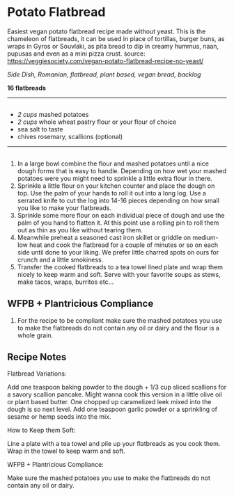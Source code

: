 # Potato Flatbread

Easiest vegan potato flatbread recipe made without yeast. This is the chameleon of flatbreads, it can be used in place of tortillas, burger buns, as wraps in Gyros or Souvlaki, as pita bread to dip in creamy hummus, naan, pupusas and even as a mini pizza crust.
source: https://veggiesociety.com/vegan-potato-flatbread-recipe-no-yeast/

*Side Dish, Romanian, flatbread, plant based, vegan bread, backlog*

**16 flatbreads**

---

## 

- *2 cups* mashed potatoes
- *2 cups* whole wheat pastry flour or your flour of choice
- sea salt to taste
- chives rosemary, scallions (optional)

---

## 
1. In a large bowl combine the flour and mashed potatoes until a nice dough forms that is easy to handle. Depending on how wet your mashed potatoes were you might need to sprinkle a little extra flour in there.
2. Sprinkle a little flour on your kitchen counter and place the dough on top. Use the palm of your hands to roll it out into a long log. Use a serrated knife to cut the log into 14-16 pieces depending on how small you like to make your flatbreads.
3. Sprinkle some more flour on each individual piece of dough and use the palm of you hand to flatten it. At this point use a rolling pin to roll them out as thin as you like without tearing them.
4. Meanwhile preheat a seasoned cast iron skillet or griddle on medium-low heat and cook the flatbread for a couple of minutes or so on each side until done to your liking. We prefer little charred spots on ours for crunch and a little smokiness.
5. Transfer the cooked flatbreads to a tea towel lined plate and wrap them nicely to keep warm and soft. Serve with your favorite soups as stews, make tacos, wraps, burritos etc...
## WFPB + Plantricious Compliance
1. For the recipe to be compliant make sure the mashed potatoes you use to make the flatbreads do not contain any oil or dairy and the flour is a whole grain.

## Recipe Notes

Flatbread Variations:

Add one teaspoon baking powder to the dough + 1/3 cup sliced scallions for a savory scallion pancake. Might wanna cook this version in a little olive oil or plant based butter.
One chopped up caramelized leek mixed into the dough is so next level.
Add one teaspoon garlic powder or a sprinkling of sesame or hemp seeds into the mix.

How to Keep them Soft:

Line a plate with a tea towel and pile up your flatbreads as you cook them. Wrap in the towel to keep warm and soft.

WFPB + Plantricious Compliance:

Make sure the mashed potatoes you use to make the flatbreads do not contain any oil or dairy.
